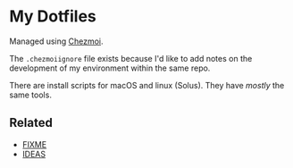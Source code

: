 # My Dotfiles

Managed using [Chezmoi](https://www.chezmoi.io/).

The `.chezmoiignore` file exists because I'd like to add notes on the development of my environment within the same repo.

There are install scripts for macOS and linux (Solus).
They have _mostly_ the same tools.

## Related
- [FIXME](./FIXME/index.md)
- [IDEAS](./IDEAS/index.md)
